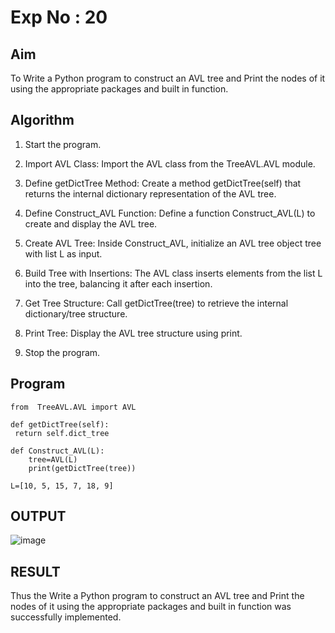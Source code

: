# Exp No : 20


## Aim
To Write a Python program to construct an AVL tree and Print the nodes of it using the appropriate packages and built in function.

## Algorithm

1. Start the program.
   
2. Import AVL Class: Import the AVL class from the TreeAVL.AVL module.

3. Define getDictTree Method: Create a method getDictTree(self) that returns the internal dictionary representation of the AVL tree.

4. Define Construct_AVL Function: Define a function Construct_AVL(L) to create and display the AVL tree.

5. Create AVL Tree: Inside Construct_AVL, initialize an AVL tree object tree with list L as input.

6. Build Tree with Insertions: The AVL class inserts elements from the list L into the tree, balancing it after each insertion.

7. Get Tree Structure: Call getDictTree(tree) to retrieve the internal dictionary/tree structure.

8. Print Tree: Display the AVL tree structure using print.

9. Stop the program.

## Program

```
from  TreeAVL.AVL import AVL

def getDictTree(self):
 return self.dict_tree

def Construct_AVL(L):
    tree=AVL(L)
    print(getDictTree(tree))
    
L=[10, 5, 15, 7, 18, 9]
```

## OUTPUT

![image](https://github.com/user-attachments/assets/54e30a4a-d9c1-46aa-8773-4dad10028080)

## RESULT

Thus the Write a Python program to construct an AVL tree and Print the nodes of it using the appropriate packages and built in function was successfully implemented.
